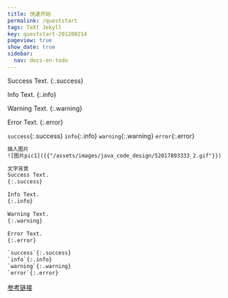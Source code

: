 ```yaml
---
title: 快速开始
permalink: /queststart
tags: TeXt Jekyll
key: queststart-201200214
pageview: true
show_date: true
sidebar:
  nav: docs-en-todo
---
```

Success Text.
{:.success}

Info Text.
{:.info}

Warning Text.
{:.warning}

Error Text.
{:.error}

`success`{:.success}
`info`{:.info}
`warning`{:.warning}
`error`{:.error}

```xml
插入图片
![图片pic1]({{"/assets/images/java_code_design/52017893333_2.gif"}})

文字背景
Success Text.
{:.success}

Info Text.
{:.info}

Warning Text.
{:.warning}

Error Text.
{:.error}

`success`{:.success}
`info`{:.info}
`warning`{:.warning}
`error`{:.error}
```


[参考链接](https://tianqi.name/jekyll-TeXt-theme/docs/zh/quick-start)
